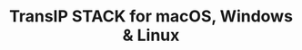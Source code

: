 ---
name: TransIP STACK
url: 'https://www.transip.nl/stack'
category: Navigation
title: 'TransIP STACK for macOS, Windows & Linux'
key: transip-stack

---